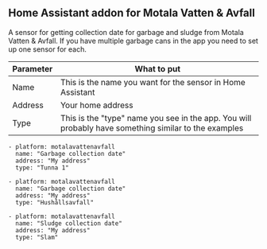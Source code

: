 ## Home Assistant addon for Motala Vatten & Avfall

A sensor for getting collection date for garbage and sludge from Motala Vatten & Avfall.
If you have multiple garbage cans in the app you need to set up one sensor for each.

|Parameter| What to put |
|--|--|
| Name | This is the name you want for the sensor in Home Assistant |
| Address | Your home address |
| Type | This is the "type" name you see in the app. You will probably have something similar to the examples |


```
- platform: motalavattenavfall
  name: "Garbage collection date"
  address: "My address"
  type: "Tunna 1"
```
```
- platform: motalavattenavfall
  name: "Garbage collection date"
  address: "My address"
  type: "Hushållsavfall"
```
```  
- platform: motalavattenavfall
  name: "Sludge collection date"
  address: "My address"
  type: "Slam"
```
